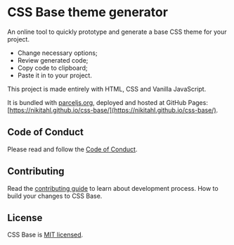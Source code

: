 # CSS Base theme generator

An online tool to quickly prototype and generate a base CSS theme for your project.

- Change necessary options;
- Review generated code;
- Copy code to clipboard;
- Paste it in to your project.

This project is made entirely with HTML, CSS and Vanilla JavaScript.

It is bundled with [parceljs.org](https://parceljs.org/), deployed and hosted at GitHub Pages: [https://nikitahl.github.io/css-base/](https://nikitahl.github.io/css-base/).

## Code of Conduct

Please read and follow the [Code of Conduct](./CODE_OF_CONDUCT.md).

## Contributing

Read the [contributing guide](./CONTRIBUTING.md) to learn about development process. How to build your changes to CSS Base.

## License

CSS Base is [MIT licensed](./LICENSE).
